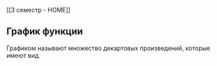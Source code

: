 [[3 семестр - HOME]]
## График функции
Графиком называют множество декартовых произведений, которые имеют вид. 